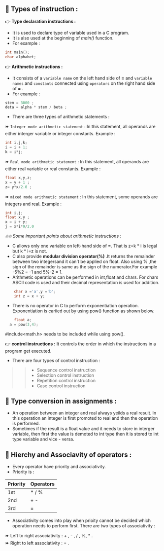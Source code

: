 ## :rocket: Types of instruction : 
:point_right: **Type declaration instructions :** 
* It is used to declare type of variable used in a C program.
* It is also used at the beginning of *main()* function.
* For example :
``` c program 
int main();
char alphabet;
```
:point_right: **Arithmetic instructions :**
* It consists of a `variable name` on the left hand side of **=** and `variable names` and `constants` connected using `operators` on the right hand side of **=** .
* For example :
``` c program 
stem = 3000 ;
deta = alpha * stem / beta ;
```
* There are three types of arithmetic statements :

:fast_forward: `Integer mode arithmetic statement` : In this statement, all operands are either interger variable or integer constants. Example :
``` c program 
int i,j,k;
i = i + 1;
k = i*j;
```
:fast_forward: `Real mode arithmetic statement` : In this statement, all operands are either real variable or real constants. Example :
``` c program
float x,y,z;
x = y + 1 ;
z= y*x/2.0 ;
```
:fast_forward: `mixed mode arithmetic statement` : In this statement, some operands are integers and real. Example :
``` c program
int i,j;
float x,y ;
x = i + y;
j = x*i*9/2.0 
```
*:fire::fire: Some important points about arithmetic instructions :*
* C allows only one variable on left-hand side of **=**. That is z=k * i is legal but k * i=z is not.
* C also provide **modular division operator(%)** .It returns the remainder between two integersand it can't be applied on float. Also using % ,the sign of the remainder is same as the sign of the numerator.For example -5%2 = -1 and 5%-2 = 1.
* Arithmetic operations can be performed in int,float and chars. For chars ASCII code is used and their decimal representation is used for addition.
``` c program
	char x ='a',y ='b';
	int z = x + y;
```
* There is no operator in C to perform exponentiation operation. Exponentiation is cariied out by using pow() function as shown below.
``` c program
	float a;
  a = pow(3,4);  
```
#include<math.h> needs to be included while using pow().

:point_right: **control instructions :** It controls the order in which the instructions in a program get executed.
* There are four types of control instruction :
>> * Sequence control instruction </br>
>> * Selection control instruction </br>
>> * Repetition control instruction </br>
>> * Case control instruction

## :rocket: Type conversion in assignments :
* An operation between an integer and real always yeilds a real result. In this operation an integer is first promoted to real and then the operation is performed.
* Sometimes if the result is a float value and it needs to store in interger variable, then first the value is demoted to int type then it is stored to int type variable and vice - versa.
## :rocket: Hierchy and Associavity of operators : 
* Every operator have priority and associativity.
* Priority is :

Priority | Operators
---------|-----------
1st      | * / %
2nd      | + -
3rd      | =
* Associativity comes into play when prioity cannot be decided which operation needs to perform first. There are two types of associativity :

:fast_forward: Left to right associativity : + , - , / , %, * . </br>
:fast_forward: Right to left associativity : = .




